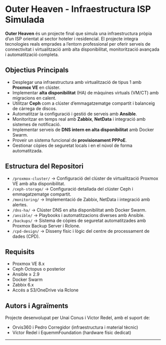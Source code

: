 # Outer Heaven - Infraestructura ISP Simulada

**Outer Heaven** és un projecte final que simula una infraestructura pròpia d’un ISP orientat al sector hoteler i residencial. El projecte integra tecnologies reals emprades a l’entorn professional per oferir serveis de connectivitat i virtualització amb alta disponibilitat, monitorització avançada i automatització completa.

## Objectius Principals

- Desplegar una infraestructura amb virtualització de tipus 1 amb **Proxmox VE** en clúster.
- Implementar **alta disponibilitat** (HA) de màquines virtuals (VM/CT) amb migracions en calent.
- Utilitzar **Ceph** com a clúster d’emmagatzematge compartit i balanceig de càrrega de discos.
- Automatitzar la configuració i gestió de serveis amb **Ansible**.
- Monitoritzar en temps real amb **Zabbix**, **NetData** i integració amb sistemes de notificació.
- Implementar serveis de **DNS intern en alta disponibilitat** amb Docker Swarm.
- Proveir un sistema funcional de **provisionament PPPoE**.
- Gestionar còpies de seguretat locals i en el núvol de forma automatitzada.

## Estructura del Repositori

- `/proxmox-cluster/` → Configuració del clúster de virtualització Proxmox VE amb alta disponibilitat.
- `/ceph-storage/` → Configuració detallada del clúster Ceph i emmagatzematge compartit.
- `/monitoring/` → Implementació de Zabbix, NetData i integració amb alertes.
- `/dns-ha/` → Clúster DNS en alta disponibilitat amb Docker Swarm.
- `/ansible/` → Playbooks i automatitzacions diverses amb Ansible.
- `/backups/` → Sistema de còpies de seguretat automatitzades amb Proxmox Backup Server i Rclone.
- `/cpd-design/` → Disseny físic i lògic del centre de processament de dades (CPD).

## Requisits

- Proxmox VE 8.x
- Ceph Octopus o posterior
- Ansible ≥ 2.9
- Docker Swarm
- Zabbix 6.x
- Accés a S3/OneDrive via Rclone

## Autors i Agraïments

Projecte desenvolupat per Unai Conus i Victor Redel, amb el suport de:

- Orvis360 i Pedro Corregidor (infraestructura i material tècnic)
- Víctor Redel i EquemmFoundation (hardware físic dedicat)

---
